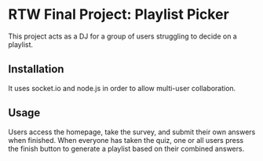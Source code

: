 # RTW Final Project: Playlist Picker

This project acts as a DJ for a group of users struggling to decide on a playlist.

## Installation

It uses socket.io and node.js in order to allow multi-user collaboration.

## Usage

Users access the homepage, take the survey, and submit their own answers when finished. When everyone has taken the quiz, one or all users press the finish button to generate a playlist based on their combined answers.
